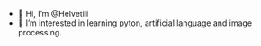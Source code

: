 - 👋 Hi, I’m @Helvetiii
- 👀 I’m interested in learning pyton, artificial language and image processing.

<!---
Helvetiii/Helvetiii is a ✨ special ✨ repository because its `README.md` (this file) appears on your GitHub profile.
You can click the Preview link to take a look at your changes.
--->
